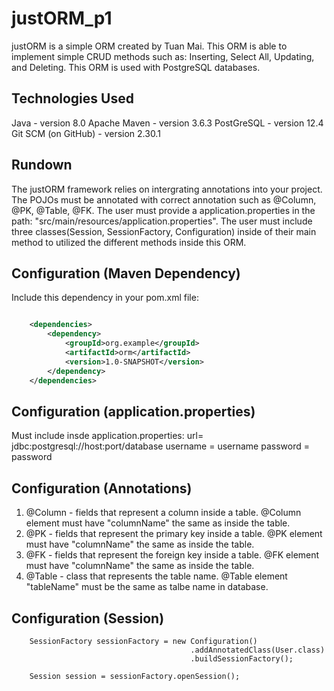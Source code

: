 # justORM_p1

justORM is a simple ORM created by Tuan Mai. This ORM is able to implement simple CRUD methods such as:
Inserting, Select All, Updating, and Deleting. This ORM is used with PostgreSQL databases.

## Technologies Used
Java - version 8.0
Apache Maven - version 3.6.3
PostGreSQL - version 12.4
Git SCM (on GitHub) - version 2.30.1

## Rundown

The justORM framework relies on intergrating annotations into your project. The POJOs must be annotated with correct
annotation such as @Column, @PK, @Table, @FK. The user must provide a application.properties in the path: 
"src/main/resources/application.properties". The user must include three classes(Session, SessionFactory, Configuration)
inside of their main method to utilized the different methods inside this ORM. 

## Configuration (Maven Dependency)

Include this dependency in your pom.xml file:

```xml

    <dependencies>
        <dependency>
            <groupId>org.example</groupId>
            <artifactId>orm</artifactId>
            <version>1.0-SNAPSHOT</version>
        </dependency>
    </dependencies>

```

## Configuration (application.properties)

Must include insde application.properties:
  url= jdbc:postgresql://host:port/database
  username = username 
  password = password 
  
## Configuration (Annotations)
  
  1. @Column - fields that represent a column inside a table. @Column element 
     must have "columnName" the same as inside the table.
  2. @PK - fields that represent the primary key inside a table. @PK element 
     must have "columnName" the same as inside the table.
  3. @FK - fields that represent the foreign key inside a table. @FK element 
     must have "columnName" the same as inside the table.
  4. @Table - class that represents the table name. @Table element "tableName" 
     must be the same as talbe name in database.
     
## Configuration (Session)

        SessionFactory sessionFactory = new Configuration()
                                            .addAnnotatedClass(User.class)
                                            .buildSessionFactory();

        Session session = sessionFactory.openSession();

